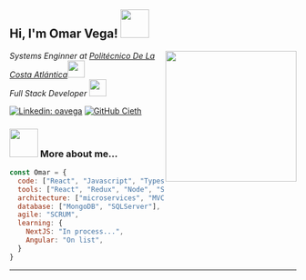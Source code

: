 <h2> Hi, I'm Omar Vega! <img src="https://media.giphy.com/media/mGcNjsfWAjY5AEZNw6/giphy.gif" width="50"></h2>
<img align='right' src="https://oavegafolio.vercel.app/_next/image?url=https%3A%2F%2Fmiro.medium.com%2Fmax%2F1360%2F1*IRGHmiGsa16stedQvIaZfw.gif&w=384&q=75" width="230">
<p><em>Systems Enginner at <a href="http://www.unb.br">Politécnico De La Costa Atlántica</a><img src="https://media.giphy.com/media/fYSnHlufseco8Fh93Z/giphy.gif" width="30"></br>Full Stack Developer <img src="https://media.giphy.com/media/WUlplcMpOCEmTGBtBW/giphy.gif" width="30"> 
</em></p>

[![Linkedin: oavega](https://img.shields.io/badge/-oavega-blue?style=flat-square&logo=Linkedin&logoColor=white&link=https://www.linkedin.com/in/oavega/)](https://www.linkedin.com/in/oavega/)
[![GitHub Cieth](https://img.shields.io/github/followers/Cieth?label=follow&style=social)](https://github.com/Cieth)


### <img src="https://media.giphy.com/media/VgCDAzcKvsR6OM0uWg/giphy.gif" width="50"> More about me...  

```javascript
const Omar = {
  code: ["React", "Javascript", "Typescript", "HTML", "CSS", "Java"],
  tools: ["React", "Redux", "Node", "Storybook", "Styled-Components", "Jest", "Docker"],
  architecture: ["microservices", "MVC"],
  database: ["MongoDB", "SQLServer"],
  agile: "SCRUM",
  learning: {
    NextJS: "In process...",
    Angular: "On list",
  }
}
```

---
